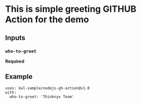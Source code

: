 # This is simple greeting GITHUB Action for the demo

## Inputs
### `who-to-greet`
**Required**

## Example
```
uses: kul-sample/nodejs-gh-action@v1.0
with:
  who-to-greet: 'Thinknyx Team'
```